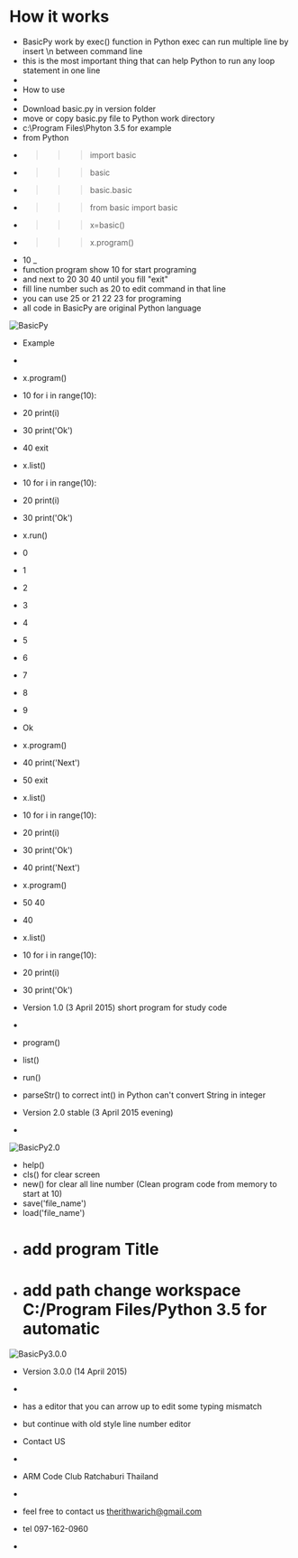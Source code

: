 # How it works

- BasicPy work by exec() function in Python exec can run multiple line by insert \n between command line
- this is the most important thing that can help Python to run any loop statement in one line
- 
- How to use
- 
- Download basic.py in version folder
- move or copy basic.py file to Python work directory
- c:\Program Files\Phyton 3.5 for example
- from Python 
- >>> import basic
- >>> basic
- >>> basic.basic
- >>> from basic import basic
- >>> x=basic()
- >>> x.program()
- 10 _
- function program show 10 for start programing
- and next to 20 30 40 until you fill "exit"
- fill line number such as 20 to edit command in that line
- you can use 25 or 21 22 23 for programing
- all code in BasicPy are original Python language

![BasicPy](https://lh3.googleusercontent.com/-YKIE1DQSt0A/VR4YGNWnN_I/AAAAAAAAAFc/zcMFV_BDobc/w346-h612/basicA.jpg "BasicPy version 1.0")

- Example
- 
- x.program()
- 10 for i in range(10):
- 20     print(i)
- 30 print('Ok')
- 40 exit
- x.list()
- 10 for i in range(10):
- 20    print(i)
- 30 print('Ok')
- x.run()
- 0
- 1
- 2
- 3
- 4
- 5
- 6
- 7
- 8
- 9
- Ok
- x.program()
- 40 print('Next')
- 50 exit
- x.list()
- 10 for i in range(10):
- 20    print(i)
- 30 print('Ok')
- 40 print('Next')
- x.program()
- 50 40
- 40
- x.list()
- 10 for i in range(10):
- 20    print(i)
- 30 print('Ok')
 

- Version 1.0 (3 April 2015) short program for study code
-
- program() 
- list() 
- run() 
- parseStr() to correct int() in Python can't convert String in integer

- Version 2.0 stable (3 April 2015 evening)
- 
![BasicPy2.0](https://lh3.googleusercontent.com/-x94TDBHXMGE/VR6EWhNlygI/AAAAAAAAAGY/7WVNWVXIzhs/w680-h403-no/basicpy2.jpg "BasicPy version 2.0")
- help()
- cls()   for clear screen
- new()   for clear all line number (Clean program code from memory to start at 10)
- save('file_name')
- load('file_name')
- # add program Title 
- # add path change workspace C:/Program Files/Python 3.5 for automatic

![BasicPy3.0.0](https://lh3.googleusercontent.com/-fx6UhRoDLH8/VSzcfQIaWlI/AAAAAAAAAHc/WeI9fZjOd6M/w346-h273/BasicPy3.jpg "BasicPy version 3.0.0")
- Version 3.0.0 (14 April 2015)
-
- has a editor that you can arrow up to edit some typing mismatch
- but continue with old style line number editor


- Contact US
- 
- ARM Code Club Ratchaburi Thailand
-
- feel free to contact us therithwarich@gmail.com
- tel 097-162-0960
- 
